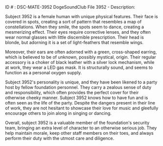 ID # : DSC-MATE-3952
DogeSoundClub File 3952 - Description:

Subject 3952 is a female human with unique physical features. Their face is covered in spots, creating a sort of pattern that resembles a map of constellations. When they smile, the spots seem to dance, creating a mesmerizing effect. Their eyes require corrective lenses, and they often wear normal glasses with little discernible prescription. Their head is blonde, but adorning it is a set of light-feathers that resemble wings.

Moreover, their ears are often adorned with a green, cross-shaped earring, which is believed to be of unknown, possibly mystical, origin. Their regular accessory is a choker of black leather with a silver lock mechanism, while at work, they wear a LED gas mask. It is structurally sound, and seems to function as a personal oxygen supply.

Subject 3952's personality is unique, and they have been likened to a party host by fellow foundation personnel. They carry a zealous sense of duty and responsibility, which often provides the perfect cover for their otherwise cheeky manner. Subject 3952 knows how to have fun and is often seen as the life of the party. Despite the dangers present in their line of work, they are not hesitant to showcase their love for music and gleefully encourage others to join along in singing or dancing.

Overall, subject 3952 is a valuable member of the foundation's security team, bringing an extra level of character to an otherwise serious job. They help maintain morale, keep other staff members on their toes, and always perform their duty with the utmost care and diligence.